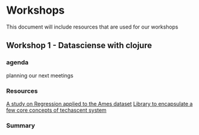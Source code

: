 # Workshops

This document will include resources that are used for our workshops

## Workshop 1 - Datasciense with clojure
### agenda
planning our next meetings

### Resources
[A study on Regression applied to the Ames dataset](https://github.com/cnuernber/ames-house-prices/blob/master/src/clj_ml_wkg/ames_house_prices.clj)
[Library to encapsulate a few core concepts of techascent system](https://github.com/techascent/tech.ml)

### Summary